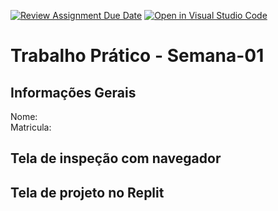 [![Review Assignment Due Date](https://classroom.github.com/assets/deadline-readme-button-22041afd0340ce965d47ae6ef1cefeee28c7c493a6346c4f15d667ab976d596c.svg)](https://classroom.github.com/a/egWsXDcZ)
[![Open in Visual Studio Code](https://classroom.github.com/assets/open-in-vscode-2e0aaae1b6195c2367325f4f02e2d04e9abb55f0b24a779b69b11b9e10269abc.svg)](https://classroom.github.com/online_ide?assignment_repo_id=18213846&assignment_repo_type=AssignmentRepo)
# Trabalho Prático - Semana-01

## Informações Gerais
Nome: 
<br>
Matricula: 

## Tela de inspeção com navegador


## Tela de projeto no Replit

